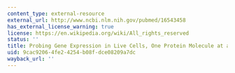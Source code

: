 ```yaml
---
content_type: external-resource
external_url: http://www.ncbi.nlm.nih.gov/pubmed/16543458
has_external_license_warning: true
license: https://en.wikipedia.org/wiki/All_rights_reserved
status: ''
title: Probing Gene Expression in Live Cells, One Protein Molecule at a Time
uid: 9cac9206-4fe2-4254-b08f-dce08209a7dc
wayback_url: ''
---
```

